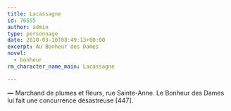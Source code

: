 ```yaml
---
title: Lacassagne
id: 76555
author: admin
type: personnage
date: 2010-03-10T08:49:13+00:00
excerpt: Au Bonheur des Dames
novel:
  - bonheur
rm_character_name_main: Lacassagne

---
```

**—** Marchand de plumes et fleurs, rue Sainte-Anne. Le Bonheur des Dames lui fait une concurrence désastreuse [447]. 